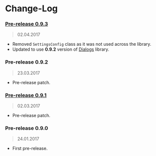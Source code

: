Change-Log
===============

### [Pre-release 0.9.3](https://github.com/universum-studios/android_settings/releases/tag/0.9.3) ###
> 02.04.2017

- Removed `SettingsConfig` class as it was not used across the library.
- Updated to use **0.9.2** version of [Dialogs](https://github.com/universum-studios/android_dialogs)
  library.

### Pre-release 0.9.2 ###
> 23.03.2017

- Pre-release patch.

### [Pre-release 0.9.1](https://github.com/universum-studios/android_settings/releases/tag/0.9.1) ###
> 02.03.2017

- Pre-release patch.

### Pre-release 0.9.0 ###
> 24.01.2017

- First pre-release.